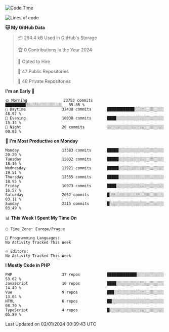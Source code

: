 <!--START_SECTION:waka-->
![Code Time](http://img.shields.io/badge/Code%20Time-1%2C583%20hrs%2058%20mins-blue)

![Lines of code](https://img.shields.io/badge/From%20Hello%20World%20I%27ve%20Written-21.0%20million%20lines%20of%20code-blue)

**🐱 My GitHub Data** 

> 📦 294.4 kB Used in GitHub's Storage 
 > 
> 🏆 0 Contributions in the Year 2024
 > 
> 💼 Opted to Hire
 > 
> 📜 47 Public Repositories 
 > 
> 🔑 48 Private Repositories 
 > 
**I'm an Early 🐤** 

```text
🌞 Morning                23753 commits       █████████░░░░░░░░░░░░░░░░   35.86 % 
🌆 Daytime                32438 commits       ████████████░░░░░░░░░░░░░   48.97 % 
🌃 Evening                10030 commits       ████░░░░░░░░░░░░░░░░░░░░░   15.14 % 
🌙 Night                  20 commits          ░░░░░░░░░░░░░░░░░░░░░░░░░   00.03 % 
```
📅 **I'm Most Productive on Monday** 

```text
Monday                   13383 commits       █████░░░░░░░░░░░░░░░░░░░░   20.20 % 
Tuesday                  12032 commits       █████░░░░░░░░░░░░░░░░░░░░   18.16 % 
Wednesday                12921 commits       █████░░░░░░░░░░░░░░░░░░░░   19.51 % 
Thursday                 12555 commits       █████░░░░░░░░░░░░░░░░░░░░   18.95 % 
Friday                   10973 commits       ████░░░░░░░░░░░░░░░░░░░░░   16.57 % 
Saturday                 2062 commits        █░░░░░░░░░░░░░░░░░░░░░░░░   03.11 % 
Sunday                   2315 commits        █░░░░░░░░░░░░░░░░░░░░░░░░   03.49 % 
```


📊 **This Week I Spent My Time On** 

```text
🕑︎ Time Zone: Europe/Prague

💬 Programming Languages: 
No Activity Tracked This Week

🔥 Editors: 
No Activity Tracked This Week
```

**I Mostly Code in PHP** 

```text
PHP                      37 repos            █████████████░░░░░░░░░░░░   53.62 % 
JavaScript               10 repos            ████░░░░░░░░░░░░░░░░░░░░░   14.49 % 
Vue                      9 repos             ███░░░░░░░░░░░░░░░░░░░░░░   13.04 % 
HTML                     6 repos             ██░░░░░░░░░░░░░░░░░░░░░░░   08.70 % 
TypeScript               4 repos             █░░░░░░░░░░░░░░░░░░░░░░░░   05.80 % 
```




 Last Updated on 02/01/2024 00:39:43 UTC
<!--END_SECTION:waka-->
<!--
**AlexKratky/AlexKratky** is a ✨ _special_ ✨ repository because its `README.md` (this file) appears on your GitHub profile.

Here are some ideas to get you started:

- 🔭 I’m currently working on ...
- 🌱 I’m currently learning ...
- 👯 I’m looking to collaborate on ...
- 🤔 I’m looking for help with ...
- 💬 Ask me about ...
- 📫 How to reach me: ...
- 😄 Pronouns: ...
- ⚡ Fun fact: ...
-->
